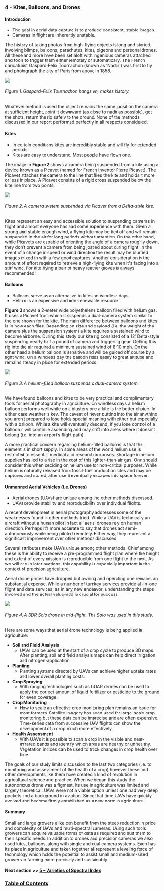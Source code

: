 ### 4 - Kites, Balloons, and Drones

#### Introduction
* The goal in aerial data capture is to produce consistent, stable images.
* Cameras in flight are inherently unstable.

The history of taking photos from high-flying objects is long and storied, involving blimps, balloons, parachutes, kites, pigeons and personal drones. All these and more have been set aloft with ingenious cameras attached and tools to trigger them either remotely or automatically. The French caricaturist Gaspard-Félix Tournachon (known as ‘Nadar’) was first to fly and photograph the city of Paris from above in 1858.

![](img/nadar.png)
###### Figure 1. Gaspard-Félix Tournachon hangs on, makes history. 

Whatever method is used the object remains the same: position the camera at sufficient height, point it downward (as close to nadir as possible), get the shots, return the rig safely to the ground. None of the methods discussed in our report performed perfectly in all respects considered.

#### Kites
* In certain conditions kites are incredibly stable and will fly for extended periods.
* Kites are easy to understand. Most people have flown one.

The image in __Figure 2__ shows a camera being suspended from a kite using a device known as a Picavet (named for French inventor Pierre Picavet). The Picavet attaches the camera to the line that flies the kite and holds it more or less in place. A Picavet consists of a rigid cross suspended below the kite line from two points.

![](img/kite.png)
###### Figure 2. A camera system suspended via Picavet from a Delta-style kite. 

Kites represent an easy and accessible solution to suspending cameras in flight and almost everyone has had some experience 
with them.  Given a strong and stable enough wind, a flying kite may be tied off and will remain suspended in the air for long periods without
attention. On the other hand, while Picavets are capable of orienting the angle 
of a camera roughly down, they don't prevent a camera from being jostled about during flight. In the event of a 
change in speed or wind direction the result may be blurried images mixed in with a few good captures. Another 
consideration is the amount of effort required to retrieve a high-flying kite when it's facing into a stiff wind. For kite flying
a pair of heavy leather gloves is always recommended! 


#### Balloons

* Balloons serve as an alternative to kites on windless days.
* Helium is an expensive and non-renewable resource. 

__Figure 3__ shows a 2-meter wide polyethelene balloon filled with helium gas. It uses a Picavet from which it suspends a dual-camera system similar to the one shown for the kite. The main difference between balloons and kites is in how each flies. Depending on size and payload (i.e. the weight of the camera plus the suspension system) a kite requires a sustained wind to become airborne. During this study our kite rig consisted of a 12′ Delta-style suspending nearly half a pound of camera and triggering gear. Getting this rig into the air required a minimum sustained wind of 8-10 mph. On the other hand a helium balloon is sensitive and will be guided off course by a light wind. On a windless day the balloon rises easily to great altitude and remains steady in place for extended periods.   
 
![](img/balloons.png)
###### Figure 3. A helium-filled balloon suspends a dual-camera system. 

We have found balloons and kites to be very practical and complimentary tools for aerial photography in agriculture. On windless days a helium balloon performs well while on a blustery one a kite is the better choice. In either case weather is key. The caveat of never putting into the air anything you aren’t prepared to lose holds special meaning with either but especially with a balloon. While a kite will eventually descend, if you lose control of a balloon it will continue ascending and may drift into areas where it doesn’t belong (i.e. into an airport’s flight path).

A more practical concern regarding helium-filled balloons is that the element is in short supply. In some areas of the world helium use is restricted to essential medical and research purposes. Shortage in helium supplies has led to a rise in the cost of this lighter-than-air gas. One should consider this when deciding on helium use for non-critical purposes. While helium is naturally released from fossil-fuel production sites and may be captured and stored, after use it eventually escapes into space forever.


#### Unmanned Aerial Vehicles (i.e. Drones)

* Aerial drones (UAVs) are unique among the other methods discussed.
* UAVs provide stability and reproducibility over individual flights.

A recent development in aerial photography addresses some of the weaknesses found in other methods tried. While a UAV is technically an aircraft without a human pilot in fact all aerial drones rely on human direction. Perhaps it’s more accurate to say that drones act semi-autonomously while being piloted remotely. Either way, they represent a significant improvement over other methods discussed.

Several attributes make UAVs unique among other methods. Chief among these is the ability to receive a pre-programmed flight plan where the height and extent of every mission is reproducible from one flight to the next. As we will see in later sections, this capability is especially important in the context of precision agriculture.

Aerial drone prices have dropped but owning and operating one remains an substantial expense. While a number of turnkey services provide all-in-one flight and data services, as in any new endeavor, understanding the steps involved and the actual value-add is crucial for success.


![](img/drone.png)
###### Figure 4. A 3DR Solo drone in mid-flight. The Solo was used in this study. 

Here are some ways that aerial drone technology is being applied in agriculture:

* __Soil and Field Analysis__ 
    * UAVs can be used at the start of a crop cycle to produce 3D maps. After planting, 
    soil and field analysis maps can help direct irrigation and nitrogen-application.
*  __Planting__ 
    * Planting systems directed by UAVs can achieve higher uptake rates and lower overall planting costs.
* __Crop Spraying__ 
    * With ranging technologies such as LiDAR drones can be used to apply the correct amount of liquid fertilizer 
    or pesticide to the ground for even coverage. 
* __Crop Monitoring__ 
    * How to scale an effective crop monitoring plan remains an issue for most farmers. 
    Satellite imagery has been used for large-scale crop monitoring but these data can be imprecise and
    are often expensive. Time-series data from successive UAV flights can show the development of a crop much more effectively. 
* __Health Assessment__ 
    * With UAVs it is possible to scan a crop in the visible and near-infrared bands
    and identify which areas are healthy or unhealthy. Vegetation indices can be used to track changes 
    in crop health over time. 
    
The goals of our study limits discussion to the last two categories (i.e. to monitoring and assessment of the health of a crop) however these and other developments like them have created a kind of revolution in agricultural science and practice. When we began this study the autonomous drone was a figment, its use in agriculture was limited and largely theoretical. UAVs were not a viable option unless one had very deep pockets and a background in aviation. Since that time UAVs have quickly evolved and become firmly established as a new norm in agriculture.

#### Summary
Small and large growers alike can benefit from the steep reduction in price and complexity of UAVs and multi-spectral cameras. Using such tools growers can acquire valuable forms of data as required and suit them to their specific needs. In addition to drones and precision cameras we also used kites, balloons, along with single and dual camera systems. Each has its place in agriculture and taken together all represent a leveling force of technology which holds the potential to assist small and medium-sized growers in farming more precisely and sustainably.

#### Next section >> [5 – Varieties of Spectral Index](spectral_indices.md)

### [Table of Contents](abstract.md)
